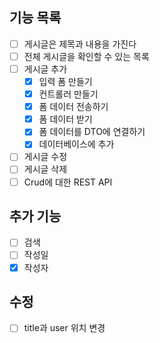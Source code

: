 ## 기능 목록
- [ ] 게시글은 제목과 내용을 가진다
- [ ] 전체 게시글을 확인할 수 있는 목록
- [ ] 게시글 추가
  - [x] 입력 폼 만들기
  - [x] 컨트롤러 만들기
  - [x] 폼 데이터 전송하기
  - [x] 폼 데이터 받기
  - [x] 폼 데이터를 DTO에 연결하기
  - [x] 데이터베이스에 추가
- [ ] 게시글 수정
- [ ] 게시글 삭제
- [ ] Crud에 대한 REST API

## 추가 기능
- [ ] 검색
- [ ] 작성일
- [x] 작성자

## 수정
- [ ] title과 user 위치 변경